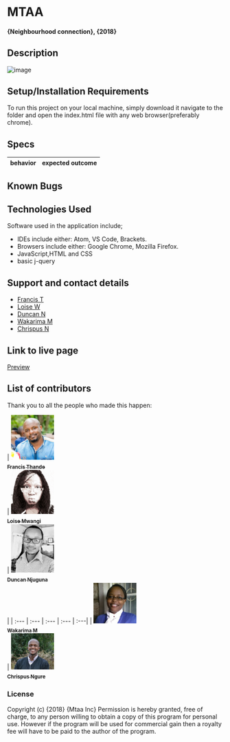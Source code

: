 
# MTAA
#### {Neighbourhood connection}, {2018}
## Description
![image](url)





## Setup/Installation Requirements

To run this project on your local machine, simply download it navigate to the folder and open the index.html file with any web browser(preferably chrome).

## Specs

|**behavior**                                    | **expected outcome**                      |
|:-----------------------------------------------|:------------------------------------------|

## Known Bugs


## Technologies Used
Software used in the application include;
* IDEs include either: Atom, VS Code, Brackets.
* Browsers include either: Google Chrome, Mozilla Firefox.
* JavaScript,HTML and CSS
* basic j-query

## Support and contact details
* [Francis T](https://github.com/Fkaragu)
* [Loise W](https://github.com/tc-mwangi/)
* [Duncan N](https://github.com/Dun-Njuguna/)
* [Wakarima M](https://github.com/MargaretW/)
* [Chrispus N](https://github.com/Slim95Chrisp)

## Link to live page

[Preview](https://tc-mwangi.github.io/mtaa/)

## List of contributors
Thank you to all the people who made this happen:

| [<img src="image/Fran.jpg" width="100px;"/><br /><sub><b>Francis Thande</b></sub>](https://github.com/Fkaragu) <br /> | [<img src="image/loise.jpg" width="100px;"/><br /><sub><b>Loise Mwangi</b></sub>](https://github.com/tc-mwangi/) <br /> | [<img src="image/Dun.jpg" width="100px;"/><br /><sub><b>Duncan Njuguna</b></sub>](https://github.com/Dun-Njuguna/) <br />|
| :--- | :--- | :--- | :--- | :---|
| [<img src="image/wak.jpg" width="100px;"/><br /><sub><b>Wakarima M</b></sub>](https://github.com/MargaretW/) <br /> | [<img src="image/ngure.jpg" width="100px;"/><br /><sub><b>Chrispus Ngure</b></sub>](https://github.com/Slim95Chrisp)

### License

Copyright (c) {2018} {Mtaa Inc} Permission is hereby granted, free of charge, to any person willing to obtain a copy of this program for personal use. However if the program will be used for commercial gain then a royalty fee will have to be paid to the author of the program.
